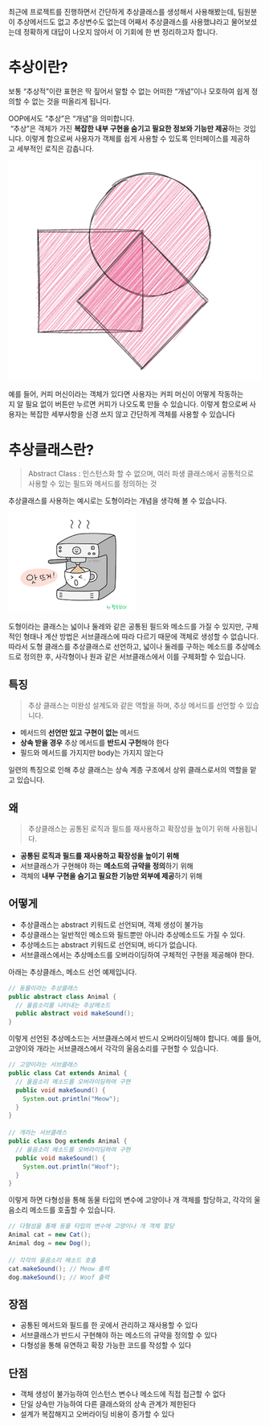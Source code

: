 최근에 프로젝트를 진행하면서 간단하게 추상클래스를 생성해서 사용해봤는데, 팀원분이 추상메서드도 없고 추상변수도 없는데 어째서 추상클래스를 사용했냐라고 물어보셨는데 정확하게 대답이 나오지 않아서 이 기회에 한 번 정리하고자 합니다.

# 추상이란?

보통 “추상적”이란 표현은 딱 짚어서 말할 수 없는 어떠한 “개념”이나 모호하여 쉽게 정의할 수 없는 것을 떠올리게 됩니다.

OOP에서도 “추상”은 “개념”을 의미합니다.  
 “추상”은 객체가 가진 **복잡한 내부 구현을 숨기고 필요한 정보와 기능만 제공**하는 것입니다.
이렇게 함으로써 사용자가 객체를 쉽게 사용할 수 있도록 인터페이스를 제공하고 세부적인 로직은 감춥니다.

![diagram](./images/../../images/diagram.png)

예를 들어, 커피 머신이라는 객체가 있다면 사용자는 커피 머신이 어떻게 작동하는지 알 필요 없이 버튼만 누르면 커피가 나오도록 만들 수 있습니다. 이렇게 함으로써 사용자는 복잡한 세부사항을 신경 쓰지 않고 간단하게 객체를 사용할 수 있습니다

# 추상클래스란?

> Abstract Class : 인스턴스화 할 수 없으며, 여러 파생 클래스에서 공통적으로 사용할 수 있는 필드와 메서드를 정의하는 것

추상클래스를 사용하는 예시로는 도형이라는 개념을 생각해 볼 수 있습니다.

![coffemachine](./images/../../images/coffemachine.png)

도형이라는 클래스는 넓이나 둘레와 같은 공통된 필드와 메소드를 가질 수 있지만, 구체적인 형태나 계산 방법은 서브클래스에 따라 다르기 때문에 객체로 생성할 수 없습니다. 따라서 도형 클래스를 추상클래스로 선언하고, 넓이나 둘레를 구하는 메소드를 추상메소드로 정의한 후, 사각형이나 원과 같은 서브클래스에서 이를 구체화할 수 있습니다.

## 특징

> 추상 클래스는 미완성 설계도와 같은 역할을 하며, 추상 메서드를 선언할 수 있습니다.

- 메서드의 **선언만 있고** **구현이 없는** 메서드
- **상속 받을 경우** 추상 메서드를 **반드시 구헌**해야 한다
- 필드와 메서드를 가지지만 body는 가지지 않는다

일련의 특징으로 인해 추상 클래스는 상속 계층 구조에서 상위 클래스로서의 역할을 맡고 있습니다.

## 왜

> 추상클래스는 공통된 로직과 필드를 재사용하고 확장성을 높이기 위해 사용됩니다.

- **공통된 로직과 필드를 재사용하고 확장성을 높이기 위해**
- 서브클래스가 구현해야 하는 **메소드의 규약을 정의**하기 위해
- 객체의 **내부 구현을 숨기고 필요한 기능만 외부에 제공**하기 위해

## 어떻게

- 추상클래스는 abstract 키워드로 선언되며, 객체 생성이 불가능
- 추상클래스는 일반적인 메소드와 필드뿐만 아니라 추상메소드도 가질 수 있다.
- 추상메소드는 abstract 키워드로 선언되며, 바디가 없습니다.
- 서브클래스에서는 추상메소드를 오버라이딩하여 구체적인 구현을 제공해야 한다.

아래는 추상클래스, 메소드 선언 예제입니다.

```java
// 동물이라는 추상클래스
public abstract class Animal {
  // 울음소리를 나타내는 추상메소드
  public abstract void makeSound();
}
```

이렇게 선언된 추상메소드는 서브클래스에서 반드시 오버라이딩해야 합니다. 예를 들어, 고양이와 개라는 서브클래스에서 각각의 울음소리를 구현할 수 있습니다.

```java
// 고양이라는 서브클래스
public class Cat extends Animal {
  // 울음소리 메소드를 오버라이딩하여 구현
  public void makeSound() {
    System.out.println("Meow");
  }
}

// 개라는 서브클래스
public class Dog extends Animal {
  // 울음소리 메소드를 오버라이딩하여 구현
  public void makeSound() {
    System.out.println("Woof");
  }
}
```

이렇게 하면 다형성을 통해 동물 타입의 변수에 고양이나 개 객체를 할당하고, 각각의 울음소리 메소드를 호출할 수 있습니다.

```java
// 다형성을 통해 동물 타입의 변수에 고양이나 개 객체 할당
Animal cat = new Cat();
Animal dog = new Dog();

// 각각의 울음소리 메소드 호출
cat.makeSound(); // Meow 출력
dog.makeSound(); // Woof 출력
```

## 장점

- 공통된 메서드와 필드를 한 곳에서 관리하고 재사용할 수 있다
- 서브클래스가 반드시 구현해야 하는 메소드의 규약을 정의할 수 있다
- 다형성을 통해 유연하고 확장 가능한 코드를 작성할 수 있다

## 단점

- 객체 생성이 불가능하여 인스턴스 변수나 메소드에 직접 접근할 수 없다
- 단일 상속만 가능하여 다른 클래스와의 상속 관계가 제한된다
- 설계가 복잡해지고 오버라이딩 비용이 증가할 수 있다
